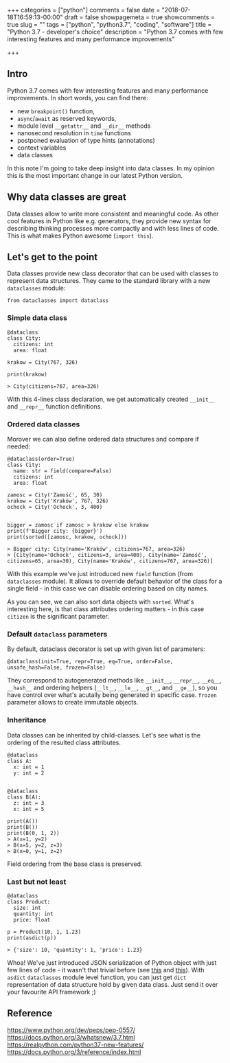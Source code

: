+++
categories = ["python"]
comments = false
date = "2018-07-18T16:59:13-00:00"
draft = false
showpagemeta = true
showcomments = true
slug = ""
tags = ["python", "python3.7", "coding", "software"]
title = "Python 3.7 - developer's choice"
description = "Python 3.7 comes with few interesting features and many performance improvements"

+++

## Intro

Python 3.7 comes with few interesting features and many performance improvements. In short words, you can find there:

- new `breakpoint()` function,
- `async`/`await` as reserved keywords,
- module level `__getattr__` and `__dir__` methods
- nanosecond resolution in `time` functions
- postponed evaluation of type hints (annotations)
- context variables
- data classes

In this note I'm going to take deep insight into data classes. In my opinion this is the most important change in our latest Python version.

## Why data classes are great

Data classes allow to write more consistent and meaningful code. As other cool features in Python like e.g. generators, they provide new syntax for describing thinking processes more compactly and with less lines of code. This is what makes Python awesome (`import this`).

## Let's get to the point

Data classes provide new class decorator that can be used with classes to represent data structures. They came to the standard library with a new `dataclasses` module:
```
from dataclasses import dataclass
```

### Simple data class

```
@dataclass
class City:
  citizens: int
  area: float

krakow = City(767, 326)

print(krakow)

> City(citizens=767, area=326)
```
With this 4-lines class declaration, we get automatically created `__init__` and `__repr__` function definitions.

### Ordered data classes

Morover we can also define ordered data structures and compare if needed:

```
@dataclass(order=True)
class City:
  name: str = field(compare=False)
  citizens: int
  area: float

zamosc = City('Zamość', 65, 30)
krakow = City('Kraków', 767, 326)
ochock = City('Ochock', 3, 400)


bigger = zamosc if zamosc > krakow else krakow
print(f'Bigger city: {bigger}')
print(sorted([zamosc, krakow, ochock]))

> Bigger city: City(name='Kraków', citizens=767, area=326)
> [City(name='Ochock', citizens=3, area=400), City(name='Zamość', citizens=65, area=30), City(name='Kraków', citizens=767, area=326)]
```

With this example we've just introduced new `field` function (from `dataclasses` module). It allows to override default behavior of the class for a single field - in this case we can disable ordering based on city names.

As you can see, we can also sort data objects with `sorted`. What's interesting here, is that class attributes ordering matters - in this case `citizen` is the significant parameter.

### Default `dataclass` parameters

By default, dataclass decorator is set up with given list of parameters:

```
@dataclass(init=True, repr=True, eq=True, order=False, unsafe_hash=False, frozen=False)
```

They correspond to autogenerated methods like `__init__`, `__repr__`, `__eq__`, `__hash__` and ordering helpers (`__lt__`, `__le__`, `__gt__`, and `__ge__`), so you have control over what's acutally being generated in specific case. `frozen` parameter allows to create immutable objects.

### Inheritance

Data classes can be inherited by child-classes. Let's see what is the ordering of the resulted class attributes.

```
@dataclass
class A:
  x: int = 1
  y: int = 2


@dataclass
class B(A):
  z: int = 3
  x: int = 5

print(A())
print(B())
print(B(0, 1, 2))
> A(x=1, y=2)
> B(x=5, y=2, z=3)
> B(x=0, y=1, z=2)
```

Field ordering from the base class is preserved.

### Last but not least

```
@dataclass
class Product:
  size: int
  quantity: int
  price: float

p = Product(10, 1, 1.23)
print(asdict(p))

> {'size': 10, 'quantity': 1, 'price': 1.23}
```

Whoa! We've just introduced JSON serialization of Python object with just few lines of code - it wasn't that trivial before (see [this](https://stackoverflow.com/a/3768975) and [this](https://medium.com/the-python-corner/object-serialization-in-python-1d49c6ad071)). With `asdict` `dataclasses` module level function, you can just get `dict` representation of data structure hold by given data class. Just send it over your favourite API framework ;)

## Reference
https://www.python.org/dev/peps/pep-0557/
https://docs.python.org/3/whatsnew/3.7.html
https://realpython.com/python37-new-features/
https://docs.python.org/3/reference/index.html